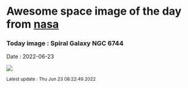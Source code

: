 
# Awesome space image of the day from [nasa](https://api.nasa.gov/)

### Today image : Spiral Galaxy NGC 6744

Date : 2022-06-23


![](https://apod.nasa.gov/apod/image/2206/NGC6744_chakrabarti1024R.jpg)

<small>Latest update : Thu Jun 23 08:22:49 2022</small>



